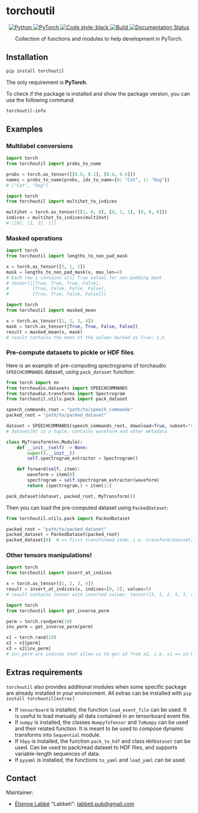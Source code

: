 # torchoutil

<center>

<a href="https://www.python.org/">
    <img alt="Python" src="https://img.shields.io/badge/-Python 3.8+-blue?style=for-the-badge&logo=python&logoColor=white">
</a>
<a href="https://pytorch.org/get-started/locally/">
    <img alt="PyTorch" src="https://img.shields.io/badge/-PyTorch 1.10+-ee4c2c?style=for-the-badge&logo=pytorch&logoColor=white">
</a>
<a href="https://black.readthedocs.io/en/stable/">
    <img alt="Code style: black" src="https://img.shields.io/badge/code%20style-black-black.svg?style=for-the-badge&labelColor=gray">
</a>
<a href="https://github.com/Labbeti/torchoutil/actions">
    <img alt="Build" src="https://img.shields.io/github/actions/workflow/status/Labbeti/torchoutil/test.yaml?branch=main&style=for-the-badge&logo=github">
</a>
<a href='https://torchoutil.readthedocs.io/en/stable/?badge=stable'>
    <img src='https://readthedocs.org/projects/torchoutil/badge/?version=stable&style=for-the-badge' alt='Documentation Status' />
</a>

Collection of functions and modules to help development in PyTorch.

</center>


## Installation
```bash
pip install torchoutil
```

The only requirement is **PyTorch**.

To check if the package is installed and show the package version, you can use the following command:
```bash
torchoutil-info
```


## Examples

### Multilabel conversions
```python
import torch
from torchoutil import probs_to_name

probs = torch.as_tensor([[0.9, 0.1], [0.4, 0.6]])
names = probs_to_name(probs, idx_to_name={0: "Cat", 1: "Dog"})
# ["Cat", "Dog"]
```

```python
import torch
from torchoutil import multihot_to_indices

multihot = torch.as_tensor([[1, 0, 0], [0, 1, 1], [0, 0, 0]])
indices = multihot_to_indices(multihot)
# [[0], [1, 2], []]
```

### Masked operations

```python
import torch
from torchoutil import lengths_to_non_pad_mask

x = torch.as_tensor([3, 1, 2])
mask = lengths_to_non_pad_mask(x, max_len=4)
# Each row i contains x[i] True values for non-padding mask
# tensor([[True, True, True, False],
#         [True, False, False, False],
#         [True, True, False, False]])
```

```python
import torch
from torchoutil import masked_mean

x = torch.as_tensor([1, 2, 3, 4])
mask = torch.as_tensor([True, True, False, False])
result = masked_mean(x, mask)
# result contains the mean of the values marked as True: 1.5
```

### Pre-compute datasets to pickle or HDF files

Here is an example of pre-computing spectrograms of torchaudio `SPEECHCOMMANDS` dataset, using `pack_dataset` function:

```python
from torch import nn
from torchaudio.datasets import SPEECHCOMMANDS
from torchaudio.transforms import Spectrogram
from torchoutil.utils.pack import pack_dataset

speech_commands_root = "path/to/speech_commands"
packed_root = "path/to/packed_dataset"

dataset = SPEECHCOMMANDS(speech_commands_root, download=True, subset="validation")
# dataset[0] is a tuple, contains waveform and other metadata

class MyTransform(nn.Module):
    def __init__(self) -> None:
        super().__init__()
        self.spectrogram_extractor = Spectrogram()

    def forward(self, item):
        waveform = item[0]
        spectrogram = self.spectrogram_extractor(waveform)
        return (spectrogram,) + item[1:]

pack_dataset(dataset, packed_root, MyTransform())
```

Then you can load the pre-computed dataset using `PackedDataset`:
```python
from torchoutil.utils.pack import PackedDataset

packed_root = "path/to/packed_dataset"
packed_dataset = PackedDataset(packed_root)
packed_dataset[0]  # == first transformed item, i.e. transform(dataset[0])
```

### Other tensors manipulations!

```python
import torch
from torchoutil import insert_at_indices

x = torch.as_tensor([1, 2, 3, 4])
result = insert_at_indices(x, indices=[0, 2], values=5)
# result contains tensor with inserted values: tensor([5, 1, 2, 5, 3, 4])
```

```python
import torch
from torchoutil import get_inverse_perm

perm = torch.randperm(10)
inv_perm = get_inverse_perm(perm)

x1 = torch.rand(10)
x2 = x1[perm]
x3 = x2[inv_perm]
# inv_perm are indices that allow us to get x3 from x2, i.e. x1 == x3 here
```

<!--
## Main modules

- [IndexToName](https://torchoutil.readthedocs.io/en/latest/torchoutil.nn.modules.multiclass.html#torchoutil.nn.modules.multiclass.IndexToName): Convert multiclass indices to names.
- [IndexToOnehot](https://torchoutil.readthedocs.io/en/latest/torchoutil.nn.modules.multiclass.html#torchoutil.nn.modules.multiclass.IndexToOnehot): Convert multiclass indices to onehot encoding.
- [NameToIndex](https://torchoutil.readthedocs.io/en/latest/torchoutil.nn.modules.multiclass.html#torchoutil.nn.modules.multiclass.NameToIndex): Convert names to multiclass indices.
- [NameToOnehot](https://torchoutil.readthedocs.io/en/latest/torchoutil.nn.modules.multiclass.html#torchoutil.nn.modules.multiclass.NameToOnehot): Convert names to onehot encoding.
- [OnehotToIndex](https://torchoutil.readthedocs.io/en/latest/torchoutil.nn.modules.multiclass.html#torchoutil.nn.modules.multiclass.OnehotToIndex): Convert onehot encoding to multiclass indices.
- [OnehotToName](https://torchoutil.readthedocs.io/en/latest/torchoutil.nn.modules.multiclass.html#torchoutil.nn.modules.multiclass.OnehotToName): Convert onehot encoding to names.
- [ProbsToIndex](https://torchoutil.readthedocs.io/en/latest/torchoutil.nn.modules.multiclass.html#torchoutil.nn.modules.multiclass.ProbsToIndex): Convert probabilities to multiclass indices using a threshold.
- [ProbsToName](https://torchoutil.readthedocs.io/en/latest/torchoutil.nn.modules.multiclass.html#torchoutil.nn.modules.multiclass.ProbsToName): Convert probabilities to names using a threshold.
- [ProbsToOnehot](https://torchoutil.readthedocs.io/en/latest/torchoutil.nn.modules.multiclass.html#torchoutil.nn.modules.multiclass.ProbsToOnehot): Convert probabilities to onehot encoding using a threshold.
- [IndicesToMultihot](https://torchoutil.readthedocs.io/en/latest/torchoutil.nn.modules.multilabel.html#torchoutil.nn.modules.multilabel.IndicesToMultihot): Convert multilabel indices to names.
- [IndicesToNames](https://torchoutil.readthedocs.io/en/latest/torchoutil.nn.modules.multilabel.html#torchoutil.nn.modules.multilabel.IndicesToNames): Convert multilabel indices to multihot encoding.
- [MultihotToIndices](https://torchoutil.readthedocs.io/en/latest/torchoutil.nn.modules.multilabel.html#torchoutil.nn.modules.multilabel.MultihotToIndices): Convert multihot encoding to multilabel indices.
- [MultihotToNames](https://torchoutil.readthedocs.io/en/latest/torchoutil.nn.modules.multilabel.html#torchoutil.nn.modules.multilabel.MultihotToNames): Convert multihot encoding to names.
- [NamesToIndices](https://torchoutil.readthedocs.io/en/latest/torchoutil.nn.modules.multilabel.html#torchoutil.nn.modules.multilabel.NamesToIndices): Convert names to multilabel indices.
- [NamesToMultihot](https://torchoutil.readthedocs.io/en/latest/torchoutil.nn.modules.multilabel.html#torchoutil.nn.modules.multilabel.NamesToMultihot): Convert names to multihot encoding.
- [ProbsToIndices](https://torchoutil.readthedocs.io/en/latest/torchoutil.nn.modules.multilabel.html#torchoutil.nn.modules.multilabel.ProbsToIndices): Convert probabilities to multilabel indices using a threshold.
- [ProbsToMultihot](https://torchoutil.readthedocs.io/en/latest/torchoutil.nn.modules.multilabel.html#torchoutil.nn.modules.multilabel.ProbsToMultihot): Convert probabilities to names using a threshold.
- [ProbsToNames](https://torchoutil.readthedocs.io/en/latest/torchoutil.nn.modules.multilabel.html#torchoutil.nn.modules.multilabel.ProbsToNames): Convert probabilities to multihot encoding using a threshold.

- [LogSoftmaxMultidim](https://torchoutil.readthedocs.io/en/latest/torchoutil.nn.modules.activation.html#torchoutil.nn.modules.activation.LogSoftmaxMultidim): Apply LogSoftmax along multiple dimensions.
- [SoftmaxMultidim](https://torchoutil.readthedocs.io/en/latest/torchoutil.nn.modules.activation.html#torchoutil.nn.modules.activation.SoftmaxMultidim): Apply Softmax along multiple dimensions.
- [CropDim](https://torchoutil.readthedocs.io/en/latest/torchoutil.nn.modules.crop.html#torchoutil.nn.modules.crop.CropDim): Crop a tensor along a single dimension.
- [CropDims](https://torchoutil.readthedocs.io/en/latest/torchoutil.nn.modules.crop.html#torchoutil.nn.modules.crop.CropDims): Crop a tensor along multiple dimensions.
- [PositionalEncoding](https://torchoutil.readthedocs.io/en/latest/torchoutil.nn.modules.layer.html#torchoutil.nn.modules.layer.PositionalEncoding): Positional encoding layer for vanilla transformers models.
- [MaskedMean](https://torchoutil.readthedocs.io/en/latest/torchoutil.nn.modules.mask.html#torchoutil.nn.modules.mask.MaskedMean): Average non-masked element of a tensor.
- [MaskedSum](https://torchoutil.readthedocs.io/en/latest/torchoutil.nn.modules.mask.html#torchoutil.nn.modules.mask.MaskedSum): Sum non-masked element of a tensor.
- [NumpyToTensor](https://torchoutil.readthedocs.io/en/latest/torchoutil.nn.modules.numpy.html#torchoutil.nn.modules.numpy.NumpyToTensor): Convert numpy array or generic to tensor.
- [NumpyToTensor](https://torchoutil.readthedocs.io/en/latest/torchoutil.nn.modules.numpy.html#torchoutil.nn.modules.numpy.TensorToNumpy): Convert tensor to numpy array.
- [NumpyToTensor](https://torchoutil.readthedocs.io/en/latest/torchoutil.nn.modules.numpy.html#torchoutil.nn.modules.numpy.ToNumpy): Convert sequence to numpy array.
- [PadAndStackRec](https://torchoutil.readthedocs.io/en/latest/torchoutil.nn.modules.pad.html#torchoutil.nn.modules.pad.PadAndStackRec): Pad and stack sequence to tensor.
- [PadDim](https://torchoutil.readthedocs.io/en/latest/torchoutil.nn.modules.pad.html#torchoutil.nn.modules.pad.PadDim): Pad a tensor along a single dimension.
- [PadDims](https://torchoutil.readthedocs.io/en/latest/torchoutil.nn.modules.pad.html#torchoutil.nn.modules.pad.PadDims): Pad a tensor along multiples dimensions.
- [RepeatInterleaveNd](https://torchoutil.readthedocs.io/en/latest/torchoutil.nn.modules.transform.html#torchoutil.nn.modules.transform.RepeatInterleaveNd): Repeat interleave a tensor with an arbitrary number of dimensions.

from .tensor import (
    FFT,
    IFFT,
    Abs,
    Angle,
    AsTensor,
    Exp,
    Exp2,
    Imag,
    Log,
    Log2,
    Log10,
    Max,
    Mean,
    Min,
    Normalize,
    Permute,
    Pow,
    Real,
    Repeat,
    RepeatInterleave,
    Reshape,
    Squeeze,
    TensorTo,
    ToItem,
    ToList,
    Transpose,
    Unsqueeze,
)
from .transform import (
    Flatten,
    Identity,
    PadAndCropDim,
    RepeatInterleaveNd,
    ResampleNearestFreqs,
    ResampleNearestRates,
    ResampleNearestSteps,
    Shuffled,
    TransformDrop,
)
-->


## Extras requirements
`torchoutil` also provides additional modules when some specific package are already installed in your environment.
All extras can be installed with `pip install torchoutil[extras]`

- If `tensorboard` is installed, the function `load_event_file` can be used. It is useful to load manually all data contained in an tensorboard event file.
- If `numpy` is installed, the classes `NumpyToTensor` and  `ToNumpy` can be used and their related function. It is meant to be used to compose dynamic transforms into `Sequential` module.
- If `h5py` is installed, the function `pack_to_hdf` and class `HDFDataset` can be used. Can be used to pack/read dataset to HDF files, and supports variable-length sequences of data.
- If `pyyaml` is installed, the functions `to_yaml` and `load_yaml` can be used.


## Contact
Maintainer:
- [Étienne Labbé](https://labbeti.github.io/) "Labbeti": labbeti.pub@gmail.com

